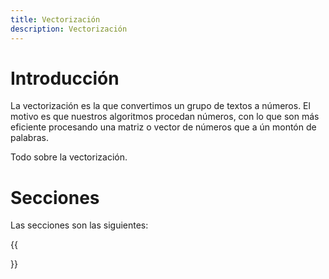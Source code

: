 ```yaml
---
title: Vectorización
description: Vectorización
---
```


# Introducción

La vectorización es la que convertimos un grupo de textos a números. El motivo es que nuestros algoritmos procedan números, con lo que son más eficiente procesando una matriz o vector de números que a ún montón de palabras.

Todo sobre la vectorización.

# Secciones

Las secciones son las siguientes:

{{<section>}}